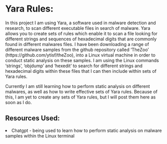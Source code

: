 <h1>Yara Rules:</h1>
<body>
<p>In this project I am using Yara, a software used in malware detection and research, to scan different executable files in search of malware. Yara allows you to create sets of rules which enable it to scan a file looking for different strings and sequences of hexadecimal digits that are commonly found in different malwares files. I have been downloading a range of different malware samples from the github repository called ‘TheZoo’ (https://github.com/ytisf/theZoo), into a Linux virtual machine in order to conduct static analysis on these samples. I am using the Linux commands ‘strings’, ‘objdump’ and ‘hexedit’ to search for different strings and hexadecimal digits within these files that I can then include within sets of Yara rules.<p/>

<p>Currently I am still learning how to perform static analysis on different malwares, as well as how to write effective sets of Yara rules. Because of this, I am yet to create any sets of Yara rules, but I will post them here as soon as I do.<p/>
<body/>

<h2>Resources Used: </h2>
<li>Chatgpt - being used to learn how to perform static analysis on malware samples within the Linux terminal</li>
